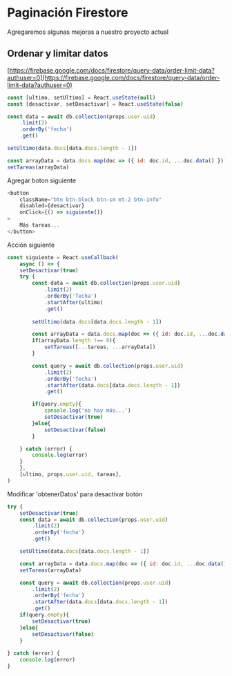 # Paginación Firestore
Agregaremos algunas mejoras a nuestro proyecto actual

## Ordenar y limitar datos
[https://firebase.google.com/docs/firestore/query-data/order-limit-data?authuser=0](https://firebase.google.com/docs/firestore/query-data/order-limit-data?authuser=0)

```js
const [ultimo, setUltimo] = React.useState(null)
const [desactivar, setDesactivar] = React.useState(false)
```

```js
const data = await db.collection(props.user.uid)
    .limit(2)
    .orderBy('fecha')
    .get()

setUltimo(data.docs[data.docs.length - 1])

const arrayData = data.docs.map(doc => ({ id: doc.id, ...doc.data() }))
setTareas(arrayData)
```

Agregar boton siguiente
```js
<button 
    className="btn btn-block btn-sm mt-2 btn-info"
    disabled={desactivar}
    onClick={() => siguiente()}
>
    Más tareas...
</button>
```

Acción siguiente
```js
const siguiente = React.useCallback(
    async () => {
    setDesactivar(true)
    try {
        const data = await db.collection(props.user.uid)
            .limit(2)
            .orderBy('fecha')
            .startAfter(ultimo)  
            .get()
        
        setUltimo(data.docs[data.docs.length - 1])

        const arrayData = data.docs.map(doc => ({ id: doc.id, ...doc.data() }))
        if(arrayData.length !== 0){
            setTareas([...tareas, ...arrayData])
        }

        const query = await db.collection(props.user.uid)
            .limit(2)
            .orderBy('fecha')
            .startAfter(data.docs[data.docs.length - 1])  
            .get()

        if(query.empty){
            console.log('no hay más...')
            setDesactivar(true)
        }else{
            setDesactivar(false)
        }

    } catch (error) {
        console.log(error)
    }
    },
    [ultimo, props.user.uid, tareas],
)
```

Modificar 'obtenerDatos' para desactivar botón
```js
try {
    setDesactivar(true)
    const data = await db.collection(props.user.uid)
        .limit(2)
        .orderBy('fecha')
        .get()

    setUltimo(data.docs[data.docs.length - 1])

    const arrayData = data.docs.map(doc => ({ id: doc.id, ...doc.data() }))
    setTareas(arrayData)

    const query = await db.collection(props.user.uid)
        .limit(2)
        .orderBy('fecha')
        .startAfter(data.docs[data.docs.length - 1])  
        .get()
    if(query.empty){
        setDesactivar(true)
    }else{
        setDesactivar(false)
    }
    
} catch (error) {
    console.log(error)
}
```
